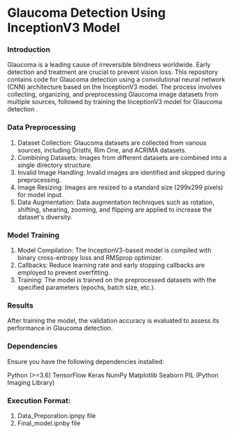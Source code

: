 # Glaucoma Detection Using InceptionV3 Model 
### Introduction 
Glaucoma is a leading cause of irreversible blindness worldwide. Early detection and treatment are crucial to prevent vision loss. This repository contains code for Glaucoma detection using a convolutional neural network (CNN) architecture based on the InceptionV3 model. The process involves collecting, organizing, and preprocessing Glaucoma image datasets from multiple sources, followed by training the InceptionV3 model for Glaucoma detection .
### Data Preprocessing
1. Dataset Collection:   Glaucoma datasets are collected from various sources, including Dristhi, Rim One, and ACRIMA datasets.
2. Combining Datasets:   Images from different datasets are combined into a single directory structure.
3. Invalid Image Handling: Invalid images are identified and skipped during preprocessing.
4. Image Resizing: Images are resized to a standard size (299x299 pixels) for model input.
5. Data Augmentation: Data augmentation techniques such as rotation, shifting, shearing, zooming, and flipping are applied to increase the dataset's diversity.
### Model Training
1. Model Compilation: The InceptionV3-based model is compiled with binary cross-entropy loss and RMSprop optimizer.
2. Callbacks: Reduce learning rate and early stopping callbacks are employed to prevent overfitting.
3. Training: The model is trained on the preprocessed datasets with the specified parameters (epochs, batch size, etc.).
### Results
After training the model, the validation accuracy is evaluated to assess its performance in Glaucoma detection.
### Dependencies
Ensure you have the following dependencies installed:

Python (>=3.6)
TensorFlow
Keras
NumPy
Matplotlib
Seaborn
PIL (Python Imaging Library)
### Execution Format:
1. Data_Preporation.ipnpy file
2. Final_model.ipnby file 
